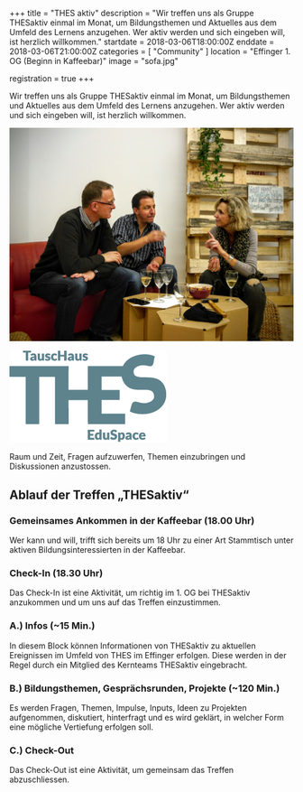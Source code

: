 +++
title = "THES aktiv"
description = "Wir treffen uns als Gruppe THESaktiv einmal im Monat, um Bildungsthemen und Aktuelles aus dem Umfeld des Lernens anzugehen. Wer aktiv werden und sich eingeben will, ist herzlich willkommen."
startdate = 2018-03-06T18:00:00Z
enddate = 2018-03-06T21:00:00Z
categories = [ "Community" ]
location = "Effinger 1. OG (Beginn in Kaffeebar)"
image = "sofa.jpg"

registration = true
+++

<div class="lead">
Wir treffen uns als Gruppe THESaktiv einmal im Monat, um Bildungsthemen und Aktuelles aus dem Umfeld des Lernens anzugehen. Wer aktiv werden und sich eingeben will, ist herzlich willkommen.
</div>

![Sofa](sofa.jpg)

![THES Logo](thes-logo.png)

Raum und Zeit, Fragen aufzuwerfen, Themen einzubringen und Diskussionen anzustossen.


## Ablauf  der Treffen „THESaktiv“

### Gemeinsames Ankommen in der Kaffeebar (18.00 Uhr)

Wer kann und will, trifft sich bereits um 18 Uhr zu einer Art Stammtisch unter aktiven Bildungsinteressierten in der Kaffeebar.


### Check-In (18.30 Uhr)
Das Check-In ist eine Aktivität, um richtig im 1. OG bei THESaktiv anzukommen und um uns auf das Treffen einzustimmen.


### A.) Infos (~15 Min.)

In diesem Block können Informationen von THESaktiv zu aktuellen Ereignissen im Umfeld von THES im Effinger erfolgen. Diese werden in der Regel durch ein Mitglied des Kernteams THESaktiv eingebracht.


### B.) Bildungsthemen, Gesprächsrunden, Projekte (~120 Min.)

Es werden Fragen, Themen, Impulse, Inputs, Ideen zu Projekten aufgenommen, diskutiert, hinterfragt und es wird geklärt, in welcher Form eine mögliche Vertiefung erfolgen soll.


### C.) Check-Out

Das Check-Out ist eine Aktivität, um gemeinsam das Treffen abzuschliessen.
